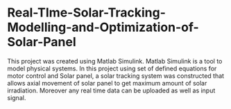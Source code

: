 # Real-TIme-Solar-Tracking-Modelling-and-Optimization-of-Solar-Panel

This project was created using Matlab Simulink. Matlab Simulink is a tool to model physical systems. In this project using set of defined equations for motor control and Solar panel, a solar tracking system was constructed that allows axial movement of solar panel to get maximum amount of solar irradiation. Moreover any real time data can be uploaded as well as input signal.
